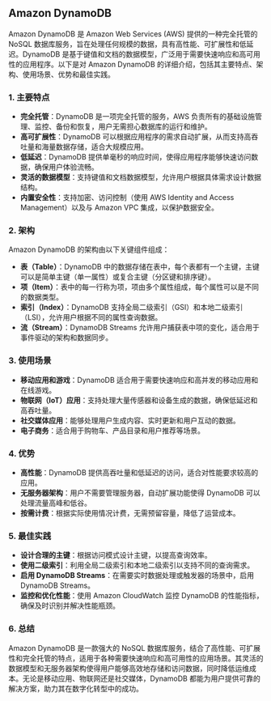 ## Amazon DynamoDB

Amazon DynamoDB 是 Amazon Web Services (AWS) 提供的一种完全托管的 NoSQL 数据库服务，旨在处理任何规模的数据，具有高性能、可扩展性和低延迟。DynamoDB 是基于键值和文档的数据模型，广泛用于需要快速响应和高可用性的应用程序。以下是对 Amazon DynamoDB 的详细介绍，包括其主要特点、架构、使用场景、优势和最佳实践。

### 1. **主要特点**
- **完全托管**：DynamoDB 是一项完全托管的服务，AWS 负责所有的基础设施管理、监控、备份和恢复，用户无需担心数据库的运行和维护。
- **高可扩展性**：DynamoDB 可以根据应用程序的需求自动扩展，从而支持高吞吐量和海量数据存储，适合大规模应用。
- **低延迟**：DynamoDB 提供单毫秒的响应时间，使得应用程序能够快速访问数据，确保用户体验流畅。
- **灵活的数据模型**：支持键值和文档数据模型，允许用户根据具体需求设计数据结构。
- **内置安全性**：支持加密、访问控制（使用 AWS Identity and Access Management）以及与 Amazon VPC 集成，以保护数据安全。

### 2. **架构**
Amazon DynamoDB 的架构由以下关键组件组成：
- **表（Table）**：DynamoDB 中的数据存储在表中，每个表都有一个主键，主键可以是简单主键（单一属性）或复合主键（分区键和排序键）。
- **项（Item）**：表中的每一行称为项，项由多个属性组成，每个属性可以是不同的数据类型。
- **索引（Index）**：DynamoDB 支持全局二级索引（GSI）和本地二级索引（LSI），允许用户根据不同的属性查询数据。
- **流（Stream）**：DynamoDB Streams 允许用户捕获表中项的变化，适合用于事件驱动的架构和数据同步。

### 3. **使用场景**
- **移动应用和游戏**：DynamoDB 适合用于需要快速响应和高并发的移动应用和在线游戏。
- **物联网（IoT）应用**：支持处理大量传感器和设备生成的数据，确保低延迟和高吞吐量。
- **社交媒体应用**：能够处理用户生成内容、实时更新和用户互动的数据。
- **电子商务**：适合用于购物车、产品目录和用户推荐等场景。

### 4. **优势**
- **高性能**：DynamoDB 提供高吞吐量和低延迟的访问，适合对性能要求较高的应用。
- **无服务器架构**：用户不需要管理服务器，自动扩展功能使得 DynamoDB 可以处理流量高峰和低谷。
- **按需计费**：根据实际使用情况计费，无需预留容量，降低了运营成本。

### 5. **最佳实践**
- **设计合理的主键**：根据访问模式设计主键，以提高查询效率。
- **使用二级索引**：利用全局二级索引和本地二级索引以支持不同的查询需求。
- **启用 DynamoDB Streams**：在需要实时数据处理或触发器的场景中，启用 DynamoDB Streams。
- **监控和优化性能**：使用 Amazon CloudWatch 监控 DynamoDB 的性能指标，确保及时识别并解决性能瓶颈。

### 6. **总结**
Amazon DynamoDB 是一款强大的 NoSQL 数据库服务，结合了高性能、可扩展性和完全托管的特点，适用于各种需要快速响应和高可用性的应用场景。其灵活的数据模型和无服务器架构使得用户能够高效地存储和访问数据，同时降低运维成本。无论是移动应用、物联网还是社交媒体，DynamoDB 都能为用户提供可靠的解决方案，助力其在数字化转型中的成功。